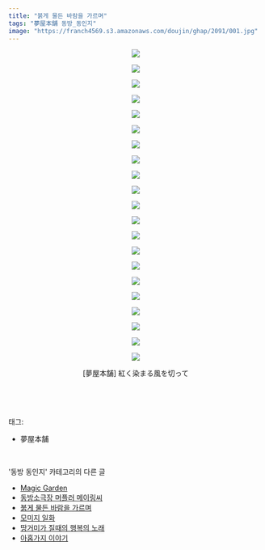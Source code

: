 ```yaml
---
title: "붉게 물든 바람을 가르며"
tags: "夢屋本舗 동방_동인지"
image: "https://franch4569.s3.amazonaws.com/doujin/ghap/2091/001.jpg"
---
```

<div class="article">
<p style="text-align: center; clear: none; float: none;"><img src="{{ site.imgserver2 }}/ghap/2091/001.jpg"/></p>
<p style="text-align: center; clear: none; float: none;"><img src="{{ site.imgserver2 }}/ghap/2091/002.jpg"/></p>
<p style="text-align: center; clear: none; float: none;"><img src="{{ site.imgserver2 }}/ghap/2091/003.jpg"/></p>
<p style="text-align: center; clear: none; float: none;"><img src="{{ site.imgserver2 }}/ghap/2091/004.jpg"/></p>
<p style="text-align: center; clear: none; float: none;"><img src="{{ site.imgserver2 }}/ghap/2091/005.jpg"/></p>
<p style="text-align: center; clear: none; float: none;"><img src="{{ site.imgserver2 }}/ghap/2091/006.jpg"/></p>
<p style="text-align: center; clear: none; float: none;"><img src="{{ site.imgserver2 }}/ghap/2091/007.jpg"/></p>
<p style="text-align: center; clear: none; float: none;"><img src="{{ site.imgserver2 }}/ghap/2091/008.jpg"/></p>
<p style="text-align: center; clear: none; float: none;"><img src="{{ site.imgserver2 }}/ghap/2091/009.jpg"/></p>
<p style="text-align: center; clear: none; float: none;"><img src="{{ site.imgserver2 }}/ghap/2091/010.jpg"/></p>
<p style="text-align: center; clear: none; float: none;"><img src="{{ site.imgserver2 }}/ghap/2091/011.jpg"/></p>
<p style="text-align: center; clear: none; float: none;"><img src="{{ site.imgserver2 }}/ghap/2091/012.jpg"/></p>
<p style="text-align: center; clear: none; float: none;"><img src="{{ site.imgserver2 }}/ghap/2091/013.jpg"/></p>
<p style="text-align: center; clear: none; float: none;"><img src="{{ site.imgserver2 }}/ghap/2091/014.jpg"/></p>
<p style="text-align: center; clear: none; float: none;"><img src="{{ site.imgserver2 }}/ghap/2091/015.jpg"/></p>
<p style="text-align: center; clear: none; float: none;"><img src="{{ site.imgserver2 }}/ghap/2091/016.jpg"/></p>
<p style="text-align: center; clear: none; float: none;"><img src="{{ site.imgserver2 }}/ghap/2091/017.jpg"/></p>
<p style="text-align: center; clear: none; float: none;"><img src="{{ site.imgserver2 }}/ghap/2091/018.jpg"/></p>
<p style="text-align: center; clear: none; float: none;"><img src="{{ site.imgserver2 }}/ghap/2091/019.jpg"/></p>
<p style="text-align: center; clear: none; float: none;"><img src="{{ site.imgserver2 }}/ghap/2091/020.jpg"/></p>
<p style="text-align: center; clear: none; float: none;"><img src="{{ site.imgserver2 }}/ghap/2091/021.jpg"/></p>
<p style="text-align: center; clear: none; float: none;">[夢屋本舗] 紅く染まる風を切って</p>
<p><br/></p>
</div><br/>
<div class="tagTrail">
<p>태그: </p>
<ul>
<li>夢屋本舗</li>
</ul>
</div><br/>
<div class="another">
<p>'동방 동인지' 카테고리의 다른 글</p>
<ul>
<li><a href="/ghap_2094">Magic Garden</a></li>
<li><a href="/ghap_2093">동방소극장 머플러 메이링씨</a></li>
<li><a href="/ghap_2091">붉게 물든 바람을 가르며</a></li>
<li><a href="/ghap_2090">모미지 일화</a></li>
<li><a href="/ghap_2089">땅거미가 질때의 행복의 노래</a></li>
<li><a href="/ghap_2088">아홉가지 이야기</a></li>
</ul>
</div><br/>
<div class="cb_module cb_fluid">
<div class="cb_wrt cb_profile">
</div><!-- commentList close -->
</div><br/>
